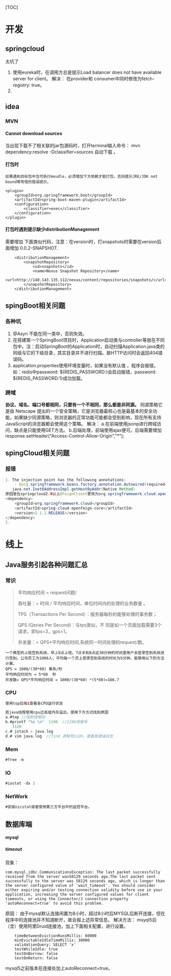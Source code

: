 [TOC]

# 开发
## springcloud
太坑了
1. 使用eureka时，在调用方总是提示Load balancer does not have available server for client。 解决：
在provider和 consumer中同时修改为fetch-registry: true。
2. 
## idea

### MVN
#### Cannot download sources
当出现下载不了相关联的jar包源码时，打开terminal输入命令：
	mvn dependency:resolve -Dclassifier=sources
自动下载 。
#### 打包时
	如果遇到目标包中含可执行moudle，必须增加下方依赖才能打包，否则提示JRE/JDK not bound等奇怪的错误提示。
```
<plugin>
    <groupId>org.springframework.boot</groupId>
    <artifactId>spring-boot-maven-plugin</artifactId>
    <configuration>
        <classifier>exec</classifier>
    </configuration>
</plugin>
```
#### 打包时遇到提示缺少distributionManagement
需要增加 下面类似代码，注意：在version时，打snapshots时需要在version后面增加   <version>0.0.2-SNAPSHOT</version>.
```
    <distributionManagement>
        <snapshotRepository>
            <id>snapshots</id>
            <name>Nexus Snapshot Repository</name>
            <url>http://140.143.135.112/nexus/content/repositories/snapshots/</url>
        </snapshotRepository>
    </distributionManagement>
```
## spingBoot相关问题

### 各种坑
1. @Asyn 不能在同一类中，否则失效。
1. 在搭建第一个SpringBoot项目时，Application启动类与controller等放在不同包中。注：启动SpringBoot的Application时，自动扫描Application.java类的同级与它的下级目录，其实目录并不进行扫描。故HTTP访问时会返回404错误码。
1. application.properties使用环境变量时，如果没有默认值 ，程序会报错。如：redis中password: ${REDIS_PASSWORD:}会启动报错，password: ${REDIS_PASSWORD:1}成功加载。
###  跨域
 **协议、域名、端口号都相同，只要有一个不相同，那么都是非同源。**
同源策略它是由 Netscape 提出的一个安全策略，它是浏览器最核心也是最基本的安全功能，如果缺少同源策略，则浏览器的正常功能可能都会受到影响，现在所有支持JavaScript的浏览器都会使用这个策略。
解决：
	a.在前端使用jsonp进行跨域访问，缺点是只能使用GET方法。
	b.后端处理，前端使用ajax便可。后端需要增加response.setHeader("Access-Control-Allow-Origin","*");

## spingCloud相关问题
### 报错
```java
1. The injection point has the following annotations:
	- @org.springframework.beans.factory.annotation.Autowired(required=true)
   java.net.Inet6AddressImpl.getHostByAddr(Native Method)
原因是在springcloud2.0以上@FeignClient更改为org.springframework.cloud.openfeign.FeignClient包，依赖:    、
<dependency>
    <groupId>org.springframework.cloud</groupId>
    <artifactId>spring-cloud-openfeign-core</artifactId>
    <version>2.1.2.RELEASE</version>
</dependency>
2. 
```
# 线上

## Java服务引起各种问题汇总

### 常识
>平均响应时间 = request问题/
>
>吞吐量：= 时间 / 平均响应时间，单位时间内的处理的业务数量 。
>
>TPS（Transactions Per Second）：服务器每秒的能够处理的事务数；
>
>QPS (Qeries Per Second)：与tps类似，不 同是如一个页面加载需要3个请求，即tps=3，gps=1。
>
>并发量：= QPS*平均响应时间,系统同一时间处理的request/数。

    一个典型的上班签到系统，早上8点上班。7点半到8点这30分钟的时间里用户会登录签到系统进行签到。公司员工为1000人，平均每一个员上登录签到系统的时长为5分钟。能够用以下的方法计算。
    QPS = 1000/(30*60) 事务/秒
    平均响应时间为 = 5*60  秒
    并发数= QPS*平均响应时间 = 1000/(30*60) *(5*60)=166.7

### CPU

```kotlin
使用top后按1查看各CPU运行状态

若java线程使用cpu过高或内存溢出，使用下方方式找到原因
a.#top //找到线程ID
b.#printf "%x \n"  1198  //1198线程号
   1120
c.# jstack > java.log 
d.# vim java.log  //find 进程号1120，查看其错误日志 
```

### Mem

```kotlin
#free -m
```

### IO

```kotlin
#iostat -dx 2
```

### NetWork

```kotlin
#安装nicstat或者使用第三方平台中的监控平台。
```



## 数据库端
#### mysql

##### timeout
现象：
```
com.mysql.jdbc.CommunicationsException: The last packet successfully received from the server was58129 seconds ago.The last packet sent successfully to the server was 58129 seconds ago, which is longer than the server configured value of 'wait_timeout'. You should consider either expiring and/or testing connection validity before use in your application, increasing the server configured values for client timeouts, or using the Connector/J connection property 'autoReconnect=true' to avoid this problem. 
```
原因：
由于mysql默认连接闲置为8小时，超过8小时后MYSQL后断开连接，但在程序中的连接池并不知道断开，故会报上述异常信息。
解决方法：
msyql5后（含）使用阿里Druid连接池，加上下面相关配置，进行设置。
```
    timeBetweenEvictionRunsMillis: 60000
    minEvictableIdleTimeMillis: 30000
    validationQuery: SELECT 'x'
    testWhileIdle: true
    testOnBorrow: false
    testOnReturn: false
```
mysql5之前版本在连接处加上autoReconnect=true。